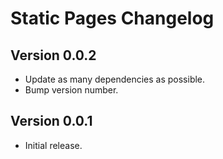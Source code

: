 Static Pages Changelog
======================

## Version 0.0.2

* Update as many dependencies as possible.
* Bump version number.

## Version 0.0.1

* Initial release.
